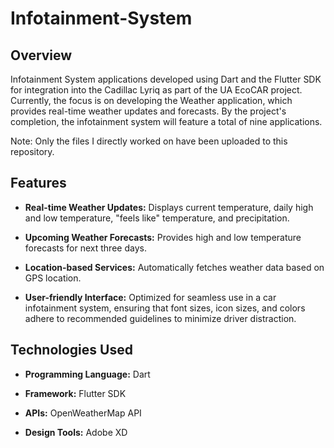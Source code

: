 # Infotainment-System
## Overview
Infotainment System applications developed using Dart and the Flutter SDK for integration into the Cadillac Lyriq as part of the UA EcoCAR project. Currently, the focus is on developing the Weather application, which provides real-time weather updates and forecasts. By the project's completion, the infotainment system will feature a total of nine applications. 

Note: Only the files I directly worked on have been uploaded to this repository.

## Features
- **Real-time Weather Updates:** Displays current temperature, daily high and low temperature, "feels like" temperature, and precipitation.

- **Upcoming Weather Forecasts:** Provides high and low temperature forecasts for next three days.

- **Location-based Services:** Automatically fetches weather data based on GPS location.

- **User-friendly Interface:** Optimized for seamless use in a car infotainment system, ensuring that font sizes, icon sizes, and colors adhere to recommended guidelines to minimize driver distraction.

## Technologies Used
- **Programming Language:** Dart

- **Framework:** Flutter SDK

- **APIs:** OpenWeatherMap API

- **Design Tools:** Adobe XD
